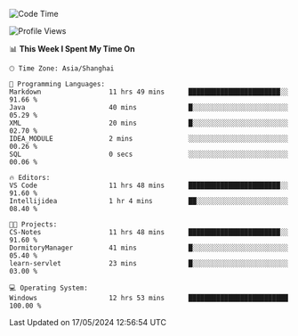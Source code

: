 <!--START_SECTION:waka-->
![Code Time](http://img.shields.io/badge/Code%20Time-1%2C696%20hrs%2035%20mins-blue)

![Profile Views](http://img.shields.io/badge/Profile%20Views-3-blue)

📊 **This Week I Spent My Time On** 

```text
🕑︎ Time Zone: Asia/Shanghai

💬 Programming Languages: 
Markdown                 11 hrs 49 mins      ███████████████████████░░   91.66 % 
Java                     40 mins             █░░░░░░░░░░░░░░░░░░░░░░░░   05.29 % 
XML                      20 mins             █░░░░░░░░░░░░░░░░░░░░░░░░   02.70 % 
IDEA_MODULE              2 mins              ░░░░░░░░░░░░░░░░░░░░░░░░░   00.26 % 
SQL                      0 secs              ░░░░░░░░░░░░░░░░░░░░░░░░░   00.06 % 

🔥 Editors: 
VS Code                  11 hrs 48 mins      ███████████████████████░░   91.60 % 
Intellijidea             1 hr 4 mins         ██░░░░░░░░░░░░░░░░░░░░░░░   08.40 % 

🐱‍💻 Projects: 
CS-Notes                 11 hrs 48 mins      ███████████████████████░░   91.60 % 
DormitoryManager         41 mins             █░░░░░░░░░░░░░░░░░░░░░░░░   05.40 % 
learn-servlet            23 mins             █░░░░░░░░░░░░░░░░░░░░░░░░   03.00 % 

💻 Operating System: 
Windows                  12 hrs 53 mins      █████████████████████████   100.00 % 
```


 Last Updated on 17/05/2024 12:56:54 UTC
<!--END_SECTION:waka-->